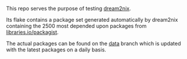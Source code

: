 This repo serves the purpose of testing
[dream2nix](https://github.com/nix-community/dream2nix).

Its flake contains a package set generated automatically by dream2nix
containing the 2500 most depended upon packages from
[libraries.io/packagist](https://libraries.io/packagist).

The actual packages can be found on the [data](/tree/data) branch
which is updated with the latest packages on a daily basis.
